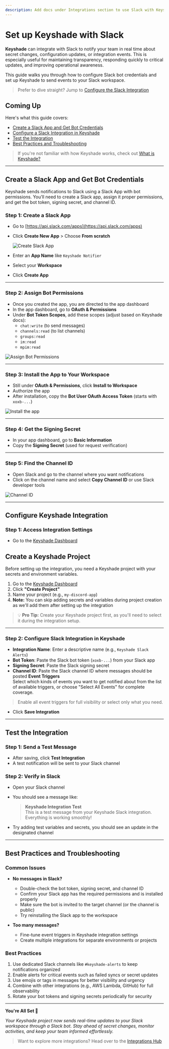 ```yaml
---
description: Add docs under Integrations section to use Slack with Keyshade
---
```


# Set up Keyshade with Slack

**Keyshade** can integrate with Slack to notify your team in real time about secret changes, configuration updates, or integration events. This is especially useful for maintaining transparency, responding quickly to critical updates, and improving operational awareness.

This guide walks you through how to configure Slack bot credentials and set up Keyshade to send events to your Slack workspace.

> Prefer to dive straight? Jump to [Configure the Slack Integration](#configure-keyshade-integration)

## Coming Up

Here's what this guide covers:

- [Create a Slack App and Get Bot Credentials](#create-a-slack-app-and-get-bot-credentials)
- [Configure a Slack Integration in Keyshade](#configure-keyshade-integration)
- [Test the Integration](#test-the-integration)
- [Best Practices and Troubleshooting](#best-practices-and-troubleshooting)

> If you're not familiar with how Keyshade works, check out [What is Keyshade?](/docs/getting-started/introduction.md)

---

## Create a Slack App and Get Bot Credentials

Keyshade sends notifications to Slack using a Slack App with bot permissions. You’ll need to create a Slack app, assign it proper permissions, and get the bot token, signing secret, and channel ID.

### Step 1: Create a Slack App

- Go to [https://api.slack.com/apps](https://api.slack.com/apps)
- Click **Create New App** > Choose **From scratch**

  ![Create Slack App](https://i.postimg.cc/FRHzBdB7/Untitled.png)

- Enter an **App Name** like `Keyshade Notifier`
- Select your **Workspace**
- Click **Create App**

---

### Step 2: Assign Bot Permissions

- Once you created the app, you are directed to the app dashboard
- In the app dashboard, go to **OAuth & Permissions**
- Under **Bot Token Scopes**, add these scopes (adjust based on Keyshade docs):
  - `chat:write` (to send messages)
  - `channels:read` (to list channels)
  - `groups:read`
  - `im:read`
  - `mpim:read`

![Assign Bot Permissions](https://i.postimg.cc/BQTdzY9w/Keyshade-Slack-integration-step-2.png)

---

### Step 3: Install the App to Your Workspace

- Still under **OAuth & Permissions**, click **Install to Workspace**
- Authorize the app
- After installation, copy the **Bot User OAuth Access Token** (starts with `xoxb-...`)

![Install the app](https://i.postimg.cc/vH7ZvtPG/Keyshade-Slack-integration-step-3.png)

---

### Step 4: Get the Signing Secret

- In your app dashboard, go to **Basic Information**
- Copy the **Signing Secret** (used for request verification)

---

### Step 5: Find the Channel ID

- Open Slack and go to the channel where you want notifications
- Click on the channel name and select **Copy Channel ID** or use Slack developer tools

![Channel ID](https://i.postimg.cc/rsQY8bV8/Keyshade-Slack-integration-step-4.png)

---

## Configure Keyshade Integration

### Step 1: Access Integration Settings

- Go to the [Keyshade Dashboard](https://app.keyshade.xyz/)

## Create a Keyshade Project

Before setting up the integration, you need a Keyshade project with your secrets and environment variables.

1. Go to the [Keyshade Dashboard](https://app.keyshade.xyz/)
2. Click **"Create Project"**
3. Name your project (e.g., `my-discord-app`)
4. **Note:** You can skip adding secrets and variables during project creation as we'll add them after setting up the integration

> 💡 **Pro Tip:** Create your Keyshade project first, as you'll need to select it during the integration setup.

---

### Step 2: Configure Slack Integration in Keyshade

- **Integration Name**: Enter a descriptive name (e.g., `Keyshade Slack Alerts`)
- **Bot Token**: Paste the Slack bot token (`xoxb-...`) from your Slack app
- **Signing Secret**: Paste the Slack signing secret
- **Channel ID**: Paste the Slack channel ID where messages should be posted
**Event Triggers**  
Select which kinds of events you want to get notified about from the list of available triggers, or choose "Select All Events" for complete coverage.

> Enable all event triggers for full visibility or select only what you need.

- Click **Save Integration**

---

## Test the Integration

### Step 1: Send a Test Message

- After saving, click **Test Integration**
- A test notification will be sent to your Slack channel

### Step 2: Verify in Slack

- Open your Slack channel
- You should see a message like:

  > **Keyshade Integration Test**  
  > This is a test message from your Keyshade Slack integration. Everything is working smoothly!

- Try adding test variables and secrets, you should see an update in the designated channel

---

## Best Practices and Troubleshooting

### Common Issues

- **No messages in Slack?**
  - Double-check the bot token, signing secret, and channel ID
  - Confirm your Slack app has the required permissions and is installed properly
  - Make sure the bot is invited to the target channel (or the channel is public)
  - Try reinstalling the Slack app to the workspace

- **Too many messages?**
  - Fine-tune event triggers in Keyshade integration settings
  - Create multiple integrations for separate environments or projects

### Best Practices

1. Use dedicated Slack channels like `#keyshade-alerts` to keep notifications organized
2. Enable alerts for critical events such as failed syncs or secret updates
3. Use emojis or tags in messages for better visibility and urgency
4. Combine with other integrations (e.g., AWS Lambda, GitHub) for full observability
5. Rotate your bot tokens and signing secrets periodically for security

---

**You're All Set 🎉**

_Your Keyshade project now sends real-time updates to your Slack workspace through a Slack bot. Stay ahead of secret changes, monitor activities, and keep your team informed effortlessly._

> Want to explore more integrations? Head over to the [Integrations Hub](/docs/integrations)
